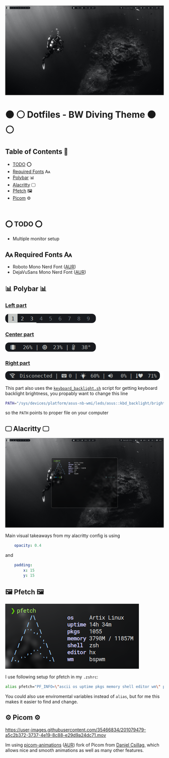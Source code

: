 ![Desktop preview](previews/preview.png)
# ⚫ ⚪ Dotfiles - BW Diving Theme ⚫ ⚪

## Table of Contents 📎
- [TODO](#todo) ⭕
- [Required Fonts](#required-fonts) 🗛
- [Polybar](#polybar) 📊
- [Alacritty](#alacritty) 🖵
- [Pfetch](#pfetch) 🖼️
- [Picom](#picom) ⚙️

<br>

## ⭕ TODO ⭕
- Multiple monitor setup

## 🗛 Required Fonts 🗛
- Roboto Mono Nerd Font ([AUR](https://aur.archlinux.org/packages/nerd-fonts-roboto-mono))
- DejaVuSans Mono Nerd Font ([AUR](https://aur.archlinux.org/packages/nerd-fonts-dejavu-complete))


## 📊 Polybar 📊

### [Left part](polybar/left.ini)
![Polybar Left](previews/polybar_preview_left.png)

### [Center part](polybar/center.ini)
![Polybar Center](previews/polybar_preview_center.png)

### [Right part](polybar/right.ini)
![Polybar Center](previews/polybar_preview_right.png)

This part also uses the [`keyboard_backlight.sh`](polybar/keyboard_backlight.sh) script for getting keyboard backlight brightness, you propably want to change this line
```bash
PATH="/sys/devices/platform/asus-nb-wmi/leds/asus::kbd_backlight/brightness"
```
so the `PATH` points to proper file on your computer

## 🖵 Alacritty 🖵
![Alacritty preview](previews/alacritty.png)

Main visual takeaways from my alacritty config is using 
```yml
    opacity: 0.4
```
and 
```yml
    padding:
        x: 15
        y: 15
```

## 🖼️ Pfetch 🖼️
![Pfetch preview](previews/pfetch.png)

I use following setup for pfetch in my `.zshrc`:
```bash
alias pfetch="PF_INFO=\"ascii os uptime pkgs memory shell editor wm\" pfetch"
```
You could also use enviromental variables instead of `alias`, but for me this makes it easier to find and change.


## ⚙️ Picom ⚙️
https://user-images.githubusercontent.com/35466834/201079479-a5c2b372-3737-4e19-8c88-e29d9a24dc71.mov

Im using [picom-animations](https://github.com/dccsillag/picom) ([AUR](https://aur.archlinux.org/packages/picom-animations-git)) fork of Picom from [Daniel Csillag](https://github.com/dccsillag/), which allows nice and smooth animations as well as many other features.
